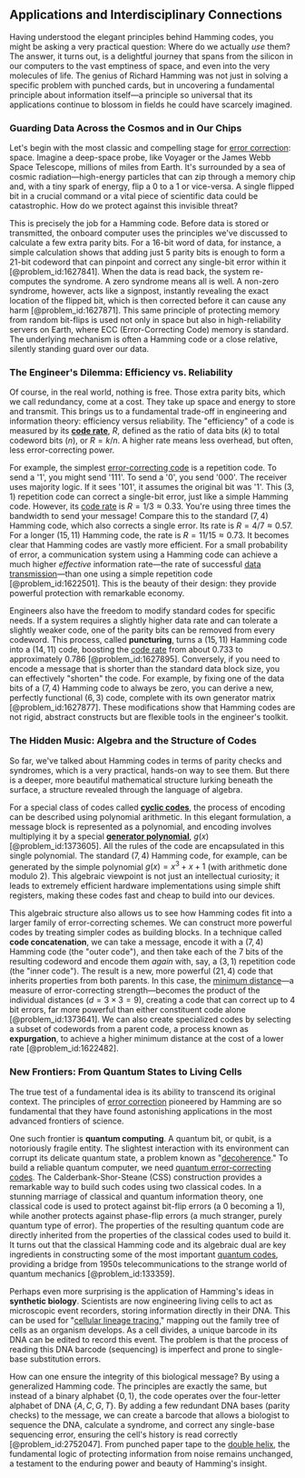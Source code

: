 ## Applications and Interdisciplinary Connections

Having understood the elegant principles behind Hamming codes, you might be asking a very practical question: Where do we actually *use* them? The answer, it turns out, is a delightful journey that spans from the silicon in our computers to the vast emptiness of space, and even into the very molecules of life. The genius of Richard Hamming was not just in solving a specific problem with punched cards, but in uncovering a fundamental principle about information itself—a principle so universal that its applications continue to blossom in fields he could have scarcely imagined.

### Guarding Data Across the Cosmos and in Our Chips

Let's begin with the most classic and compelling stage for [error correction](@article_id:273268): space. Imagine a deep-space probe, like Voyager or the James Webb Space Telescope, millions of miles from Earth. It's surrounded by a sea of cosmic radiation—high-energy particles that can zip through a memory chip and, with a tiny spark of energy, flip a 0 to a 1 or vice-versa. A single flipped bit in a crucial command or a vital piece of scientific data could be catastrophic. How do we protect against this invisible threat?

This is precisely the job for a Hamming code. Before data is stored or transmitted, the onboard computer uses the principles we've discussed to calculate a few extra parity bits. For a 16-bit word of data, for instance, a simple calculation shows that adding just 5 parity bits is enough to form a 21-bit codeword that can pinpoint and correct any single-bit error within it [@problem_id:1627841]. When the data is read back, the system re-computes the syndrome. A zero syndrome means all is well. A non-zero syndrome, however, acts like a signpost, instantly revealing the exact location of the flipped bit, which is then corrected before it can cause any harm [@problem_id:1627871]. This same principle of protecting memory from random bit-flips is used not only in space but also in high-reliability servers on Earth, where ECC (Error-Correcting Code) memory is standard. The underlying mechanism is often a Hamming code or a close relative, silently standing guard over our data.

### The Engineer's Dilemma: Efficiency vs. Reliability

Of course, in the real world, nothing is free. Those extra parity bits, which we call redundancy, come at a cost. They take up space and energy to store and transmit. This brings us to a fundamental trade-off in engineering and information theory: efficiency versus reliability. The "efficiency" of a code is measured by its **[code rate](@article_id:175967)**, $R$, defined as the ratio of data bits ($k$) to total codeword bits ($n$), or $R = k/n$. A higher rate means less overhead, but often, less error-correcting power.

For example, the simplest [error-correcting code](@article_id:170458) is a repetition code. To send a '1', you might send '111'. To send a '0', you send '000'. The receiver uses majority logic. If it sees '101', it assumes the original bit was '1'. This $(3,1)$ repetition code can correct a single-bit error, just like a simple Hamming code. However, its [code rate](@article_id:175967) is $R = 1/3 \approx 0.33$. You're using three times the bandwidth to send your message! Compare this to the standard $(7,4)$ Hamming code, which also corrects a single error. Its rate is $R = 4/7 \approx 0.57$. For a longer $(15,11)$ Hamming code, the rate is $R = 11/15 \approx 0.73$. It becomes clear that Hamming codes are vastly more efficient. For a small probability of error, a communication system using a Hamming code can achieve a much higher *effective* information rate—the rate of successful [data transmission](@article_id:276260)—than one using a simple repetition code [@problem_id:1622501]. This is the beauty of their design: they provide powerful protection with remarkable economy.

Engineers also have the freedom to modify standard codes for specific needs. If a system requires a slightly higher data rate and can tolerate a slightly weaker code, one of the parity bits can be removed from every codeword. This process, called **puncturing**, turns a $(15,11)$ Hamming code into a $(14,11)$ code, boosting the [code rate](@article_id:175967) from about $0.733$ to approximately $0.786$ [@problem_id:1627895]. Conversely, if you need to encode a message that is shorter than the standard data block size, you can effectively "shorten" the code. For example, by fixing one of the data bits of a $(7,4)$ Hamming code to always be zero, you can derive a new, perfectly functional $(6,3)$ code, complete with its own generator matrix [@problem_id:1627877]. These modifications show that Hamming codes are not rigid, abstract constructs but are flexible tools in the engineer's toolkit.

### The Hidden Music: Algebra and the Structure of Codes

So far, we've talked about Hamming codes in terms of parity checks and syndromes, which is a very practical, hands-on way to see them. But there is a deeper, more beautiful mathematical structure lurking beneath the surface, a structure revealed through the language of algebra.

For a special class of codes called **[cyclic codes](@article_id:266652)**, the process of encoding can be described using polynomial arithmetic. In this elegant formulation, a message block is represented as a polynomial, and encoding involves multiplying it by a special **[generator polynomial](@article_id:269066)**, $g(x)$ [@problem_id:1373605]. All the rules of the code are encapsulated in this single polynomial. The standard $(7,4)$ Hamming code, for example, can be generated by the simple polynomial $g(x) = x^3 + x + 1$ (with arithmetic done modulo 2). This algebraic viewpoint is not just an intellectual curiosity; it leads to extremely efficient hardware implementations using simple shift registers, making these codes fast and cheap to build into our devices.

This algebraic structure also allows us to see how Hamming codes fit into a larger family of error-correcting schemes. We can construct more powerful codes by treating simpler codes as building blocks. In a technique called **code concatenation**, we can take a message, encode it with a $(7,4)$ Hamming code (the "outer code"), and then take each of the 7 bits of the resulting codeword and encode them *again* with, say, a $(3,1)$ repetition code (the "inner code"). The result is a new, more powerful $(21, 4)$ code that inherits properties from both parents. In this case, the [minimum distance](@article_id:274125)—a measure of error-correcting strength—becomes the product of the individual distances ($d = 3 \times 3 = 9$), creating a code that can correct up to 4 bit errors, far more powerful than either constituent code alone [@problem_id:1373641]. We can also create specialized codes by selecting a subset of codewords from a parent code, a process known as **expurgation**, to achieve a higher minimum distance at the cost of a lower rate [@problem_id:1622482].

### New Frontiers: From Quantum States to Living Cells

The true test of a fundamental idea is its ability to transcend its original context. The principles of [error correction](@article_id:273268) pioneered by Hamming are so fundamental that they have found astonishing applications in the most advanced frontiers of science.

One such frontier is **quantum computing**. A quantum bit, or qubit, is a notoriously fragile entity. The slightest interaction with its environment can corrupt its delicate quantum state, a problem known as "[decoherence](@article_id:144663)." To build a reliable quantum computer, we need [quantum error-correcting codes](@article_id:266293). The Calderbank-Shor-Steane (CSS) construction provides a remarkable way to build such codes using two classical codes. In a stunning marriage of classical and quantum information theory, one classical code is used to protect against bit-flip errors (a 0 becoming a 1), while another protects against phase-flip errors (a much stranger, purely quantum type of error). The properties of the resulting quantum code are directly inherited from the properties of the classical codes used to build it. It turns out that the classical Hamming code and its algebraic dual are key ingredients in constructing some of the most important [quantum codes](@article_id:140679), providing a bridge from 1950s telecommunications to the strange world of quantum mechanics [@problem_id:133359].

Perhaps even more surprising is the application of Hamming's ideas in **synthetic biology**. Scientists are now engineering living cells to act as microscopic event recorders, storing information directly in their DNA. This can be used for "[cellular lineage tracing](@article_id:190087)," mapping out the family tree of cells as an organism develops. As a cell divides, a unique barcode in its DNA can be edited to record this event. The problem is that the process of reading this DNA barcode (sequencing) is imperfect and prone to single-base substitution errors.

How can one ensure the integrity of this biological message? By using a generalized Hamming code. The principles are exactly the same, but instead of a binary alphabet $\{0, 1\}$, the code operates over the four-letter alphabet of DNA $\{A, C, G, T\}$. By adding a few redundant DNA bases (parity checks) to the message, we can create a barcode that allows a biologist to sequence the DNA, calculate a syndrome, and correct any single-base sequencing error, ensuring the cell's history is read correctly [@problem_id:2752047]. From punched paper tape to the [double helix](@article_id:136236), the fundamental logic of protecting information from noise remains unchanged, a testament to the enduring power and beauty of Hamming's insight.